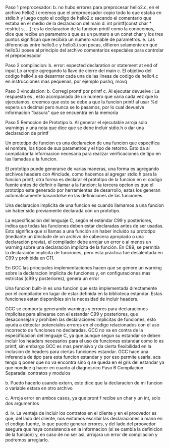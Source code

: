 Paso 1 preprocesador: 
b. no hubo errores para preprocesar hello2.c, en el archivo hello2.i creemos que el preprocesador copio todo lo que estaba en stdio.h y luego copio el codigo de hello2.c sacando el comentario que estaba en el medio de la declaracion del main
d. int printf(const char * restrict s, ...); es la declaracion de la funcion printf como la conocemos, dice que recibe un parametro s que es un puntero a un const char y los tres puntos significan que recibira un numero variable de parametros.
e. Las diferencias entre hello3.c y hello3.i son pocas, difieren solamente en que hello3.i posee al principio del archivo comentarios especiales para controlar el preprocesador

Paso 2 compilacion:
b. error: expected declaration or statement at end of input
Lo arregle agregando la llave de cierre del main
c. El objetivo del codigo hello4.s es desarmar cada una de las lineas de codigo de hello4.c en instrucciones mas pequenas, por ejemplo pushq, movq 

Paso 3 vinculacion:
b. Corregi prontf por printf
c. Al ejecutar devuelve : La respuesta es , esto acompanado de un numero que varia cada vez que lo ejecutamos, creemos que esto se debe a que la funcion printf al usar %d espera un decimal pero nunca se lo pasamos, por lo cual devuelve informacion "basura" que se encuentra en la memoria

Paso 5 Remocion de Prototipo
b. Al generar el ejecutable arroja solo warnings y una nota que dice que se debe incluir stdio.h o dar una declaracion de printf

Un prototipo de funcion es una declaracion de una funcion que especifica el nombre, los tipos de sus parametros y el tipo de retorno. Esto da al compilador la informacion necesaria para realizar verificaciones de tipo en las llamadas a la funcion.

El prototipo puede generarse de varias maneras, una forma es agregando archivos headers con #include, como hacemos al agregar stdio.h para la funcion printf; otra forma es declarar el prototipo de la funcion en el codigo fuente antes de definir o llamar a la funcion; la tercera opcion es que el prototipo este generado por herramientas de desarrollo, estas los generan automaticamente basandolse en las definiciones de las funciones.

Una declaracion implicita de una funcion es cuando llamamos a una funcion sin haber sido previamente declarada con un prototipo.

La especificación del lenguaje C, según el estándar C99 y posteriores, indica que todas las funciones deben estar declaradas antes de ser usadas. Esto significa que si llamas a una función sin haber incluido su prototipo (mediante un #include de un archivo de cabecera apropiado o una declaración previa), el compilador debe arrojar un error o al menos un warning sobre una declaración implícita de la función.
En C89, se permitía la declaración implícita de funciones, pero esta práctica fue desalentada en C99 y prohibida en C11.

En GCC las principales implementaciones hacen que se genere un warning sobre la declaracion implicita de funciones y, en configuraciones mas estrictas (c99 y posteriores), genera un error

Una funcion built-in es una funcion que esta implementada directamente por el compilador en lugar de estar definida en la biblioteca estandar. Estas funciones estan disponibles sin la necesidad de incluir headers.

GCC se comporta generando warnings y errores para declaraciones implicitas para alinearse con el estandar C99 y posteriores, que desaconsejan y prohiben las declaraciones implicitas de funciones, esto ayuda a detectar potenciales errores en el codigo relacionados con el uso incorrecto de funciones no declaradas.
GCC no va en contra de la especificacion del lenguaje C, ya que aunque segun su estandar se deben incluir los headers necesarios para el uso de funciones estandar como lo es printf, sin embargo GCC es mas permisivo y da cierta flexibilidad en la inclusion de headers para ciertas funciones estandar. GCC hace una inferencia de tipo para esta funcion estandar y por eso permite usarla.
aca tengo q poner que no va encontra sino q se queda en el gris del estandar ya que nondice q hacer en cuanto al diagnosrico
Paso 6 Compilacion Separada: contratos y modulos

b. Puedo hacerlo usando extern, esto dice que la declaracion de mi funcion o variable estara en otro archivo

c. Arroja error en ambos casos, ya que pront f recibe un char y un int, solo dos argumentos

d. iv. La ventaja de incluir los contratos en el cliente y en el proovedor es que, del lado del cliente, nos evitamos escribir las declaraciones a mano en el codigo fuente, lo que puede generar errores, y del lado del proovedor asegura que haya consistencia en la informacion (si se cambia la definicion de la funcion) y, en caso de no ser asi, arrojara un error de compilacion y podremos arreglarlo.
